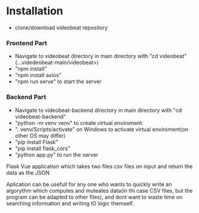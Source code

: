 
# Installation
- clone/download videobeat repository
### Frontend Part
- Navigate to videobeat directory in main directory with "cd videobeat" (...videdeobeat-main/videobeat>)
- "npm install" 
- "npm install axios"
- "npm run serve" to start the server
### Backend Part
- Navigate to videobeat-backend directory in main directory with "cd videobeat-backend"
- "python -m venv venv" to create virtual enviroment
- ". venv/Scripts/activate" on Windows to activate virtual enviroment(on other OS may differ)
- "pip install Flask"
- "pip install flask_cors"
- "python app.py" to run the server 

Flask Vue application which takes two files csv files on input and return the data as the JSON

Aplication can be usefull for any one who wants to quickly write an algorythm which computes and muteates data(in thi case CSV files, but the program can be adapted to other files), and dont want to waste time on searching information and writing IO logic themself. 
